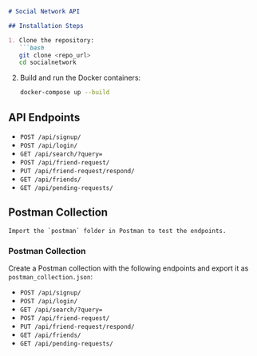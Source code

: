 ```markdown
# Social Network API

## Installation Steps

1. Clone the repository:
   ```bash
   git clone <repo_url>
   cd socialnetwork
   ```

2. Build and run the Docker containers:
   ```bash
   docker-compose up --build
   ```

## API Endpoints

- `POST /api/signup/`
- `POST /api/login/`
- `GET /api/search/?query=`
- `POST /api/friend-request/`
- `PUT /api/friend-request/respond/`
- `GET /api/friends/`
- `GET /api/pending-requests/`

## Postman Collection
```
Import the `postman` folder in Postman to test the endpoints.
```


### Postman Collection

Create a Postman collection with the following endpoints and export it as `postman_collection.json`:

- `POST /api/signup/`
- `POST /api/login/`
- `GET /api/search/?query=`
- `POST /api/friend-request/`
- `PUT /api/friend-request/respond/`
- `GET /api/friends/`
- `GET /api/pending-requests/`